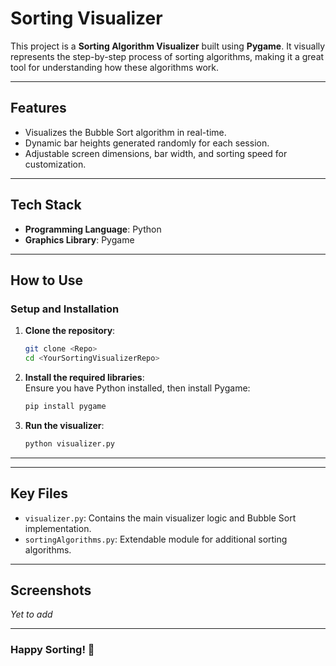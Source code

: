 
# **Sorting Visualizer**  

This project is a **Sorting Algorithm Visualizer** built using **Pygame**. It visually represents the step-by-step process of sorting algorithms, making it a great tool for understanding how these algorithms work.

---

## **Features**  
- Visualizes the Bubble Sort algorithm in real-time.  
- Dynamic bar heights generated randomly for each session.  
- Adjustable screen dimensions, bar width, and sorting speed for customization.  

---

## **Tech Stack**  
- **Programming Language**: Python  
- **Graphics Library**: Pygame  

---

## **How to Use**  

### **Setup and Installation**  
1. **Clone the repository**:  
   ```bash
   git clone <Repo>
   cd <YourSortingVisualizerRepo>
   ```  

2. **Install the required libraries**:  
   Ensure you have Python installed, then install Pygame:  
   ```bash
   pip install pygame
   ```  

3. **Run the visualizer**:  
   ```bash
   python visualizer.py
   ```  

---

---

## **Key Files**  
- `visualizer.py`: Contains the main visualizer logic and Bubble Sort implementation.  
- `sortingAlgorithms.py`: Extendable module for additional sorting algorithms.  

---

## **Screenshots**  
_Yet to add_  

---

### **Happy Sorting!** 🚀  
